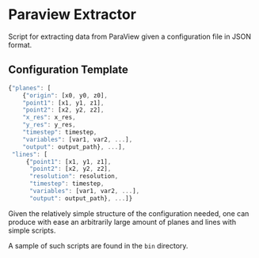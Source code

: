 Paraview Extractor
===================

Script for extracting data from ParaView given a configuration file in JSON
format.

Configuration Template
----------------------

```javascript
{"planes": [
    {"origin": [x0, y0, z0],
    "point1": [x1, y1, z1],
    "point2": [x2, y2, z2],
    "x_res": x_res,
    "y_res": y_res,
    "timestep": timestep,
    "variables": [var1, var2, ...],
    "output": output_path}, ...],
 "lines": [
     {"point1": [x1, y1, z1],
      "point2": [x2, y2, z2],
      "resolution": resolution,
      "timestep": timestep,
      "variables": [var1, var2, ...],
      "output": output_path}, ...]}
```

Given the relatively simple structure of the configuration needed, one can
produce with ease an arbitrarily large amount of planes and lines with simple
scripts.

A sample of such scripts are found in the `bin` directory.
